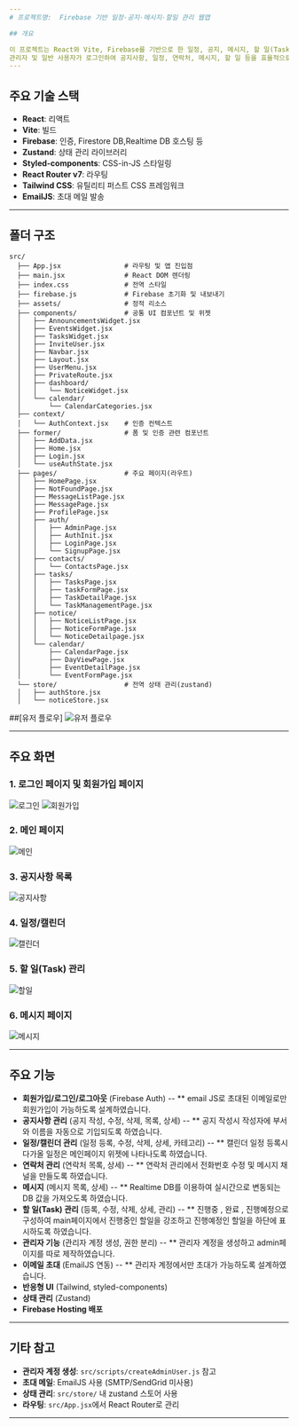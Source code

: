 ```yaml
---
# 프로젝트명:  Firebase 기반 일정·공지·메시지·할일 관리 웹앱

## 개요

이 프로젝트는 React와 Vite, Firebase를 기반으로 한 일정, 공지, 메시지, 할 일(Task) 관리 웹 애플리케이션입니다.
관리자 및 일반 사용자가 로그인하여 공지사항, 일정, 연락처, 메시지, 할 일 등을 효율적으로 관리할 수 있습니다.
---
```


## 주요 기술 스택

- **React**: 리액트
- **Vite**: 빌드
- **Firebase**: 인증, Firestore DB,Realtime DB 호스팅 등
- **Zustand**: 상태 관리 라이브러리
- **Styled-components**: CSS-in-JS 스타일링
- **React Router v7**: 라우팅
- **Tailwind CSS**: 유틸리티 퍼스트 CSS 프레임워크
- **EmailJS**: 초대 메일 발송

---

## 폴더 구조

```
src/
  ├── App.jsx                # 라우팅 및 앱 진입점
  ├── main.jsx               # React DOM 렌더링
  ├── index.css              # 전역 스타일
  ├── firebase.js            # Firebase 초기화 및 내보내기
  ├── assets/                # 정적 리소스
  ├── components/            # 공통 UI 컴포넌트 및 위젯
  │   ├── AnnouncementsWidget.jsx
  │   ├── EventsWidget.jsx
  │   ├── TasksWidget.jsx
  │   ├── InviteUser.jsx
  │   ├── Navbar.jsx
  │   ├── Layout.jsx
  │   ├── UserMenu.jsx
  │   ├── PrivateRoute.jsx
  │   ├── dashboard/
  │   │   └── NoticeWidget.jsx
  │   └── calendar/
  │       └── CalendarCategories.jsx
  ├── context/
  │   └── AuthContext.jsx    # 인증 컨텍스트
  ├── former/                # 폼 및 인증 관련 컴포넌트
  │   ├── AddData.jsx
  │   ├── Home.jsx
  │   ├── Login.jsx
  │   └── useAuthState.jsx
  ├── pages/                 # 주요 페이지(라우트)
  │   ├── HomePage.jsx
  │   ├── NotFoundPage.jsx
  │   ├── MessageListPage.jsx
  │   ├── MessagePage.jsx
  │   ├── ProfilePage.jsx
  │   ├── auth/
  │   │   ├── AdminPage.jsx
  │   │   ├── AuthInit.jsx
  │   │   ├── LoginPage.jsx
  │   │   └── SignupPage.jsx
  │   ├── contacts/
  │   │   └── ContactsPage.jsx
  │   ├── tasks/
  │   │   ├── TasksPage.jsx
  │   │   ├── taskFormPage.jsx
  │   │   ├── TaskDetailPage.jsx
  │   │   └── TaskManagementPage.jsx
  │   ├── notice/
  │   │   ├── NoticeListPage.jsx
  │   │   ├── NoticeFormPage.jsx
  │   │   └── NoticeDetailpage.jsx
  │   └── calendar/
  │       ├── CalendarPage.jsx
  │       ├── DayViewPage.jsx
  │       ├── EventDetailPage.jsx
  │       └── EventFormPage.jsx
  └── store/                 # 전역 상태 관리(zustand)
  │   ├── authStore.jsx
  │   └── noticeStore.jsx
```

##[유저 플로우]
![유저 플로우](public/screenshots/user-flow.png)

---

## 주요 화면

### 1. 로그인 페이지 및 회원가입 페이지

![로그인](public/screenshots/login.png)
![회원가입](public/screenshots/signup.png)

### 2. 메인 페이지

![메인](public/screenshots/main.png)

### 3. 공지사항 목록

![공지사항](public/screenshots/notice.png)

### 4. 일정/캘린더

![캘린더](public/screenshots/calendar.png)

### 5. 할 일(Task) 관리

![할일](public/screenshots/tasks.png)

### 6. 메시지 페이지

![메시지](public/screenshots/messages.png)

---

## 주요 기능

- **회원가입/로그인/로그아웃** (Firebase Auth)
  -- \*\* email JS로 초대된 이메일로만 회원가입이 가능하도록 설계하였습니다.
- **공지사항 관리** (공지 작성, 수정, 삭제, 목록, 상세)
  -- \*\* 공지 작성시 작성자에 부서와 이름을 자동으로 기입되도록 하였습니다.
- **일정/캘린더 관리** (일정 등록, 수정, 삭제, 상세, 카테고리)
  -- \*\* 캘린더 일정 등록시 다가올 일정은 메인페이지 위젯에 나타나도록 하였습니다.
- **연락처 관리** (연락처 목록, 상세)
  -- \*\* 연락처 관리에서 전화번호 수정 및 메시지 채널을 만들도록 하였습니다.
- **메시지** (메시지 목록, 상세)
  -- \*\* Realtime DB를 이용하여 실시간으로 변동되는 DB 값을 가져오도록 하였습니다.
- **할 일(Task) 관리** (등록, 수정, 삭제, 상세, 관리)
  -- \*\* 진행중 , 완료 , 진행예정으로 구성하여 main페이지에서 진행중인 할일을 강조하고 진행예정인 할일을 하단에 표시하도록 하였습니다.
- **관리자 기능** (관리자 계정 생성, 권한 분리)
  -- \*\* 관리자 계정을 생성하고 admin페이지를 따로 제작하였습니다.
- **이메일 초대** (EmailJS 연동)
  -- \*\* 관리자 계정에서만 초대가 가능하도록 설계하였습니다.
- **반응형 UI** (Tailwind, styled-components)
- **상태 관리** (Zustand)
- **Firebase Hosting 배포**

---

## 기타 참고

- **관리자 계정 생성**: `src/scripts/createAdminUser.js` 참고
- **초대 메일**: EmailJS 사용 (SMTP/SendGrid 미사용)
- **상태 관리**: `src/store/` 내 zustand 스토어 사용
- **라우팅**: `src/App.jsx`에서 React Router로 관리

---
